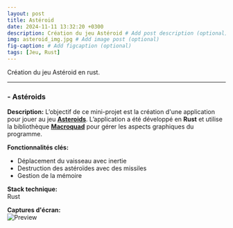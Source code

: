 ```yaml
---
layout: post
title: Astéroid
date: 2024-11-11 13:32:20 +0300
description: Création du jeu Astéroid # Add post description (optional)
img: asteroid_img.jpg # Add image post (optional)
fig-caption: # Add figcaption (optional)
tags: [Jeu, Rust]
---
```


Création du jeu Astéroid en rust.                                                             

---
### - Astéroids


**Description:** L’objectif de ce mini-projet est la création d'une application pour jouer au jeu [**Asteroids**](https://fr.wikipedia.org/wiki/Asteroids). L’application a été développé en **Rust** et utilise la bibliothèque [**Macroquad**](https://macroquad.rs/) pour gérer les aspects graphiques du programme.

**Fonctionnalités clés:**
- Déplacement du vaisseau avec inertie
- Destruction des astéroïdes avec des missiles
- Gestion de la mémoire

**Stack technique:**  
 Rust

**Captures d'écran:**  
![Preview](lien-vers-image)
